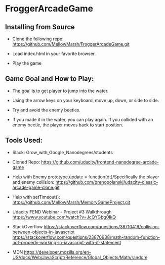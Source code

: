 # FroggerArcadeGame

## Installing from Source

* Clone the following repo:
  https://github.com/MellowMarsh/FroggerArcadeGame.git
  
* Load index.html in your favorite browser.

* Play the game

## Game Goal and How to Play:

* The goal is to get player to jump into the water. 

* Using the arrow keys on your keyboard, move up, down, or side to side.

* Try and avoid the enemy beetles.

* If you made it in the water, you can play again. If you collided with an enemy beetle, the player moves back to start position.

## Tools Used:

* Slack: Grow_with_Google_Nanodegrees/students

* Cloned Repo:
  https://github.com/udacity/frontend-nanodegree-arcade-game
  
* Help with Enemy.prototype.update = function(dt)/Specifically the player and enemy collision:
  https://github.com/brenopolanski/udacity-classic-arcade-game-clone.git

* Help with setTimeout():
  https://github.com/MellowMarsh/MemoryGameProject.git


* Udacity FEND Webinar - Project #3 Walkthrough
  https://www.youtube.com/watch?v=JcQYGbg0IkQ
  
* StackOverflow
  https://stackoverflow.com/questions/38710416/collision-between-objects-in-javascript
  https://stackoverflow.com/questions/23870938/math-random-function-not-properly-working-in-javascript-with-if-statement
  
* MDN
  https://developer.mozilla.org/en-US/docs/Web/JavaScript/Reference/Global_Objects/Math/random
  
